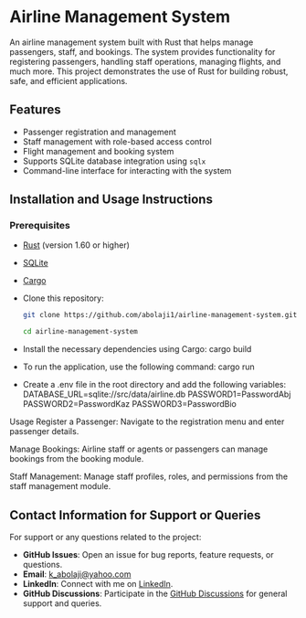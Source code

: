 # Airline Management System

An airline management system built with Rust that helps manage passengers, staff, and bookings. The system provides functionality for registering passengers, handling staff operations, managing flights, and much more. This project demonstrates the use of Rust for building robust, safe, and efficient applications.

## Features

- Passenger registration and management
- Staff management with role-based access control
- Flight management and booking system
- Supports SQLite database integration using `sqlx`
- Command-line interface for interacting with the system

## Installation and Usage Instructions

### Prerequisites

- [Rust](https://www.rust-lang.org/tools/install) (version 1.60 or higher)
- [SQLite](https://www.sqlite.org/download.html)
- [Cargo](https://doc.rust-lang.org/cargo/getting-started/installation.html)

- Clone this repository:
  
  ```bash
  git clone https://github.com/abolaji1/airline-management-system.git
  
  cd airline-management-system

- Install the necessary dependencies using Cargo: 
   cargo build

- To run the application, use the following command:
   cargo run

- Create a .env file in the root directory and add the following variables:
   DATABASE_URL=sqlite://src/data/airline.db
   PASSWORD1=PasswordAbj  
   PASSWORD2=PasswordKaz
   PASSWORD3=PasswordBio


Usage
Register a Passenger:
Navigate to the registration menu and enter passenger details.

Manage Bookings:
Airline staff or agents or passengers can manage bookings from the booking module.

Staff Management:
Manage staff profiles, roles, and permissions from the staff management module.   


## Contact Information for Support or Queries

For support or any questions related to the project:

- **GitHub Issues**: Open an issue for bug reports, feature requests, or questions.
- **Email**: [k_abolaji@yahoo.com](mailto:k_abolaji@yahoo.com)
- **LinkedIn**: Connect with me on [LinkedIn](https://www.linkedin.com/in/kazeem-abolaji).
- **GitHub Discussions**: Participate in the [GitHub Discussions](https://github.com/abolaji1/airline-management-system/discussions) for general support and queries.

  
